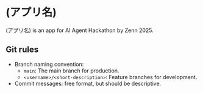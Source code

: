 # (アプリ名)
(アプリ名) is an app for AI Agent Hackathon by Zenn 2025.

## Git rules
- Branch naming convention:
  - `main`: The main branch for production.
  - `<username>/<short-description>`: Feature branches for development.
- Commit messages: free format, but should be descriptive.